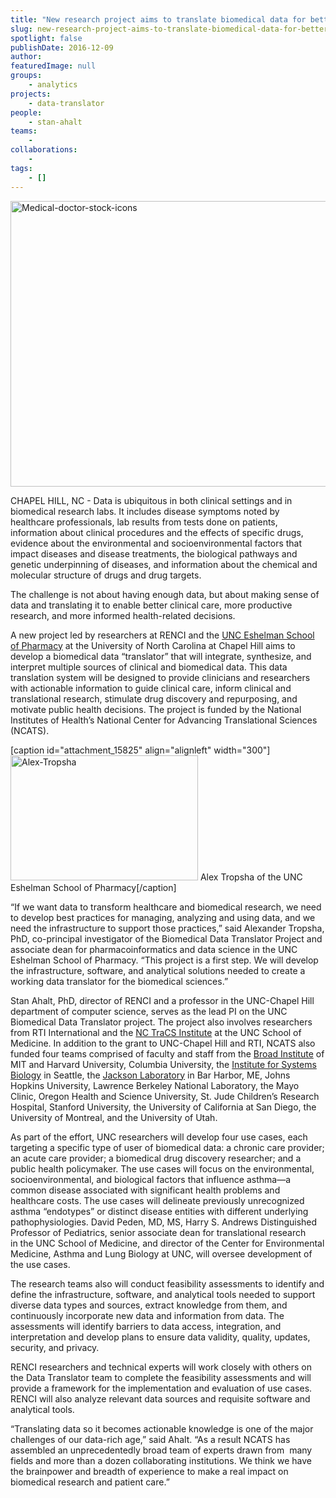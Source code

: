```yaml
---
title: "New research project aims to translate biomedical data for better healthcare, research, and policy-making"
slug: new-research-project-aims-to-translate-biomedical-data-for-better-healthcare-research-and-policy-making
spotlight: false
publishDate: 2016-12-09
author: 
featuredImage: null
groups:
    - analytics
projects:
    - data-translator
people:
    - stan-ahalt
teams: 
    - 
collaborations:
    - 
tags:
    - []
---
```

<a href="http://renci.org/wp-content/uploads/2016/12/Medical-doctor-stock-icons.jpg"><img class="aligncenter wp-image-15823 size-large" src="http://renci.org/wp-content/uploads/2016/12/Medical-doctor-stock-icons-1024x731.jpg" alt="Medical-doctor-stock-icons" width="640" height="457" /></a>

CHAPEL HILL, NC - Data is ubiquitous in both clinical settings and in biomedical research labs. It includes disease symptoms noted by healthcare professionals, lab results from tests done on patients, information about clinical procedures and the effects of specific drugs, evidence about the environmental and socioenvironmental factors that impact diseases and disease treatments, the biological pathways and genetic underpinning of diseases, and information about the chemical and molecular structure of drugs and drug targets. <!--more-->

The challenge is not about having enough data, but about making sense of data and translating it to enable better clinical care, more productive research, and more informed health-related decisions.

A new project led by researchers at RENCI and the <a href="https://pharmacy.unc.edu/">UNC Eshelman School of Pharmacy</a> at the University of North Carolina at Chapel Hill aims to develop a biomedical data “translator” that will integrate, synthesize, and interpret multiple sources of clinical and biomedical data. This data translation system will be designed to provide clinicians and researchers with actionable information to guide clinical care, inform clinical and translational research, stimulate drug discovery and repurposing, and motivate public health decisions. The project is funded by the National Institutes of Health’s National Center for Advancing Translational Sciences (NCATS).

[caption id="attachment_15825" align="alignleft" width="300"]<a href="http://renci.org/wp-content/uploads/2016/12/Alex-Tropsha.jpg"><img class="wp-image-15825 size-medium" src="http://renci.org/wp-content/uploads/2016/12/Alex-Tropsha-300x200.jpg" alt="Alex-Tropsha" width="300" height="200" /></a> Alex Tropsha of the UNC Eshelman School of Pharmacy[/caption]

“If we want data to transform healthcare and biomedical research, we need to develop best practices for managing, analyzing and using data, and we need the infrastructure to support those practices,” said Alexander Tropsha, PhD, co-principal investigator of the Biomedical Data Translator Project and associate dean for pharmacoinformatics and data science in the UNC Eshelman School of Pharmacy. “This project is a first step. We will develop the infrastructure, software, and analytical solutions needed to create a working data translator for the biomedical sciences.”

Stan Ahalt, PhD, director of RENCI and a professor in the UNC-Chapel Hill department of computer science, serves as the lead PI on the UNC Biomedical Data Translator project. The project also involves researchers from RTI International and the <a href="https://tracs.unc.edu/">NC TraCS Institute</a> at the UNC School of Medicine. In addition to the grant to UNC-Chapel Hill and RTI, NCATS also funded four teams comprised of faculty and staff from the <a href="https://www.broadinstitute.org/">Broad Institute</a> of MIT and Harvard University, Columbia University, the <a href="https://www.systemsbiology.org/">Institute for Systems Biology</a> in Seattle, the <a href="https://www.jax.org/">Jackson Laboratory</a> in Bar Harbor, ME, Johns Hopkins University, Lawrence Berkeley National Laboratory, the Mayo Clinic, Oregon Health and Science University, St. Jude Children’s Research Hospital, Stanford University, the University of California at San Diego, the University of Montreal, and the University of Utah.

As part of the effort, UNC researchers will develop four use cases, each targeting a specific type of user of biomedical data: a chronic care provider; an acute care provider; a biomedical drug discovery researcher; and a public health policymaker. The use cases will focus on the environmental, socioenvironmental, and biological factors that influence asthma—a common disease associated with significant health problems and healthcare costs. The use cases will delineate previously unrecognized asthma “endotypes” or distinct disease entities with different underlying pathophysiologies. David Peden, MD, MS, Harry S. Andrews Distinguished Professor of Pediatrics, s<span class="s1">enior associate dean for translational research in the UNC School of Medicine, </span>and director of the Center for Environmental Medicine, Asthma and Lung Biology at UNC, will oversee development of the use cases.

The research teams also will conduct feasibility assessments to identify and define the infrastructure, software, and analytical tools needed to support diverse data types and sources, extract knowledge from them, and continuously incorporate new data and information from data. The assessments will identify barriers to data access, integration, and interpretation and develop plans to ensure data validity, quality, updates, security, and privacy.

RENCI researchers and technical experts will work closely with others on the Data Translator team to complete the feasibility assessments and will provide a framework for the implementation and evaluation of use cases. RENCI will also analyze relevant data sources and requisite software and analytical tools.

“Translating data so it becomes actionable knowledge is one of the major challenges of our data-rich age,” said Ahalt. “As a result NCATS has assembled an unprecedentedly broad team of experts drawn from  many fields and more than a dozen collaborating institutions. We think we have the brainpower and breadth of experience to make a real impact on biomedical research and patient care.”
